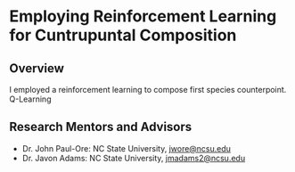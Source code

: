 # Employing Reinforcement Learning for Cuntrupuntal Composition 

## Overview

I employed a reinforcement learning to compose first species counterpoint. 
Q-Learning

## Research Mentors and Advisors
- Dr. John Paul-Ore: NC State University, jwore@ncsu.edu
- Dr. Javon Adams: NC State University, jmadams2@ncsu.edu

